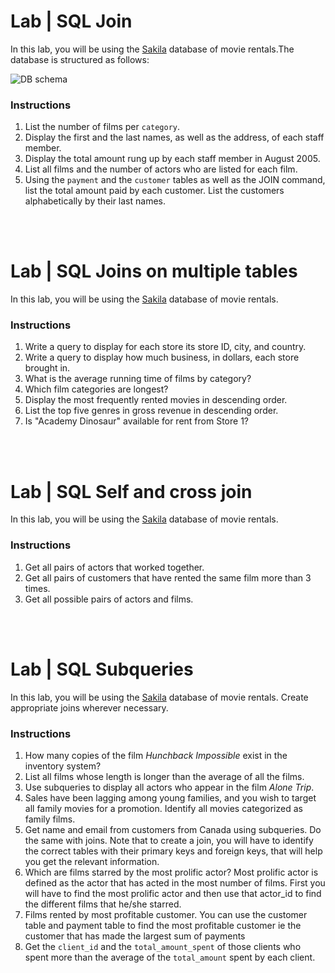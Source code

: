 # Lab | SQL Join

In this lab, you will be using the [Sakila](https://dev.mysql.com/doc/sakila/en/) database of movie rentals.The database is structured as follows:

![DB schema](https://education-team-2020.s3-eu-west-1.amazonaws.com/data-analytics/database-sakila-schema.png)

### Instructions

1. List the number of films per `category`.
2. Display the first and the last names, as well as the address, of each staff member.
3. Display the total amount rung up by each staff member in August 2005.
4. List all films and the number of actors who are listed for each film.
5. Using the `payment` and the `customer` tables as well as the JOIN command, list the total amount paid by each customer. List the customers alphabetically by their last names.

<br><br>

# Lab | SQL Joins on multiple tables

In this lab, you will be using the [Sakila](https://dev.mysql.com/doc/sakila/en/) database of movie rentals.

### Instructions

1. Write a query to display for each store its store ID, city, and country.
2. Write a query to display how much business, in dollars, each store brought in.
3. What is the average running time of films by category?
4. Which film categories are longest?
5. Display the most frequently rented movies in descending order.
6. List the top five genres in gross revenue in descending order.
7. Is "Academy Dinosaur" available for rent from Store 1?

<br><br>

# Lab | SQL Self and cross join

In this lab, you will be using the [Sakila](https://dev.mysql.com/doc/sakila/en/) database of movie rentals.

### Instructions

1. Get all pairs of actors that worked together.
2. Get all pairs of customers that have rented the same film more than 3 times.
3. Get all possible pairs of actors and films.

<br><br>

# Lab | SQL Subqueries

In this lab, you will be using the [Sakila](https://dev.mysql.com/doc/sakila/en/) database of movie rentals. Create appropriate joins wherever necessary. 

### Instructions

1. How many copies of the film _Hunchback Impossible_ exist in the inventory system?
2. List all films whose length is longer than the average of all the films.
3. Use subqueries to display all actors who appear in the film _Alone Trip_.
4. Sales have been lagging among young families, and you wish to target all family movies for a promotion. Identify all movies categorized as family films.
5. Get name and email from customers from Canada using subqueries. Do the same with joins. Note that to create a join, you will have to identify the correct tables with their primary keys and foreign keys, that will help you get the relevant information.
6. Which are films starred by the most prolific actor? Most prolific actor is defined as the actor that has acted in the most number of films. First you will have to find the most prolific actor and then use that actor_id to find the different films that he/she starred.
7. Films rented by most profitable customer. You can use the customer table and payment table to find the most profitable customer ie the customer that has made the largest sum of payments
8. Get the `client_id` and the `total_amount_spent` of those clients who spent more than the average of the `total_amount` spent by each client.